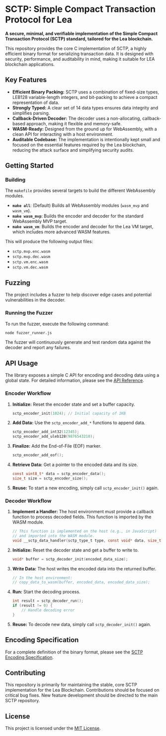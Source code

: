 # SCTP: Simple Compact Transaction Protocol for Lea

**A secure, minimal, and verifiable implementation of the Simple Compact Transaction Protocol (SCTP) standard, tailored for the Lea blockchain.**

This repository provides the core C implementation of SCTP, a highly efficient binary format for serializing transaction data. It is designed with security, performance, and auditability in mind, making it suitable for LEA blockchain applications.

## Key Features

*   **Efficient Binary Packing:** SCTP uses a combination of fixed-size types, LEB128 variable-length integers, and bit-packing to achieve a compact representation of data.
*   **Strongly Typed:** A clear set of 14 data types ensures data integrity and simplifies parsing.
*   **Callback-Driven Decoder:** The decoder uses a non-allocating, callback-based approach, making it flexible and memory-safe.
*   **WASM-Ready:** Designed from the ground up for WebAssembly, with a clean API for interacting with a host environment.
*   **Auditable Codebase:** The implementation is intentionally kept small and focused on the essential features required by the Lea blockchain, reducing the attack surface and simplifying security audits.

## Getting Started

### Building

The `makefile` provides several targets to build the different WebAssembly modules.

*   **`make all`**: (Default) Builds all WebAssembly modules (`wasm_mvp` and `wasm_vm`).
*   **`make wasm_mvp`**: Builds the encoder and decoder for the standard WebAssembly MVP target.
*   **`make wasm_vm`**: Builds the encoder and decoder for the Lea VM target, which includes more advanced WASM features.

This will produce the following output files:
*   `sctp.mvp.enc.wasm`
*   `sctp.mvp.dec.wasm`
*   `sctp.vm.enc.wasm`
*   `sctp.vm.dec.wasm`

## Fuzzing

The project includes a fuzzer to help discover edge cases and potential vulnerabilities in the decoder.

### Running the Fuzzer

To run the fuzzer, execute the following command:
```bash
node fuzzer_runner.js
```

The fuzzer will continuously generate and test random data against the decoder and report any failures.

## API Usage

The library exposes a simple C API for encoding and decoding data using a global state. For detailed information, please see the [API Reference](./api_reference.md).

### Encoder Workflow

1.  **Initialize:** Reset the encoder state and set a buffer capacity.
    ```c
    sctp_encoder_init(1024); // Initial capacity of 1KB
    ```
2.  **Add Data:** Use the `sctp_encoder_add_*` functions to append data.
    ```c
    sctp_encoder_add_int32(12345);
    sctp_encoder_add_uleb128(9876543210);
    ```
3.  **Finalize:** Add the End-of-File (EOF) marker.
    ```c
    sctp_encoder_add_eof();
    ```
4.  **Retrieve Data:** Get a pointer to the encoded data and its size.
    ```c
    const uint8_t* data = sctp_encoder_data();
    size_t size = sctp_encoder_size();
    ```
5.  **Reuse:** To start a new encoding, simply call `sctp_encoder_init()` again.

### Decoder Workflow

1.  **Implement a Handler:** The host environment must provide a callback function to process decoded fields. This function is imported by the WASM module.
    ```c
    // This function is implemented on the host (e.g., in JavaScript)
    // and imported into the WASM module.
    void __sctp_data_handler(sctp_type_t type, const void* data, size_t size);
    ```
2.  **Initialize:** Reset the decoder state and get a buffer to write to.
    ```c
    void* buffer = sctp_decoder_init(encoded_data_size);
    ```
3.  **Write Data:** The host writes the encoded data into the returned buffer.
    ```c
    // In the host environment:
    // copy_data_to_wasm(buffer, encoded_data, encoded_data_size);
    ```
4.  **Run:** Start the decoding process.
    ```c
    int result = sctp_decoder_run();
    if (result != 0) {
        // Handle decoding error
    }
    ```
5.  **Reuse:** To decode new data, simply call `sctp_decoder_init()` again.

## Encoding Specification

For a complete definition of the binary format, please see the [SCTP Encoding Specification](./sctp_encoding.md).

## Contributing

This repository is primarily for maintaining the stable, core SCTP implementation for the Lea Blockchain. Contributions should be focused on critical bug fixes. New feature development should be directed to the main SCTP repository.

## License

This project is licensed under the [MIT License](./LICENSE).
